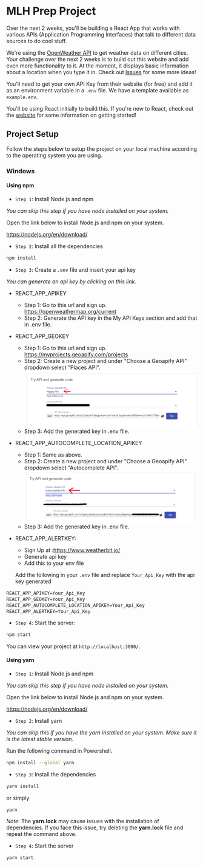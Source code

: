 # MLH Prep Project

Over the next 2 weeks, you'll be building a React App that works with various APIs (Application Programming Interfaces) that talk to different data sources to do cool stuff.

We're using the [OpenWeather API](https://openweathermap.org/current) to get weather data on different cities. Your challenge over the next 2 weeks is to build out this website and add even more functionality to it. At the moment, it displays basic information about a location when you type it in. Check out [Issues](/issues) for some more ideas!

You'll need to get your own API Key from their website (for free) and add it as an environment variable in a `.env` file. We have a template available as `example.env`.

You'll be using React initially to build this. If you're new to React, check out the [website](https://reactjs.org) for some information on getting started!

## Project Setup

Follow the steps below to setup the project on your local machine according to the operating system you are using.

### Windows

#### Using npm

- `Step 1`: Install Node.js and npm

_You can skip this step if you have node installed on your system._

Open the link below to install Node.js and npm on your system.

https://nodejs.org/en/download/

- `Step 2`: Install all the dependencies

```bash
npm install
```

- `Step 3`: Create a `.env` file and insert your api key

_You can generate an api key by clicking on this link._

- REACT_APP_APIKEY
  - Step 1: Go to this url and sign up. https://openweathermap.org/current
  - Step 2: Generate the API key in the My API Keys section and add that in .env file.
- REACT_APP_GEOKEY
  - Step 1: Go to this url and sign up. https://myprojects.geoapify.com/projects
  - Step 2: Create a new project and under "Choose a Geoapify API" dropdown select "Places API".
    ![](/src/assets/img/places.PNG)
  - Step 3: Add the generated key in .env file.
- REACT_APP_AUTOCOMPLETE_LOCATION_APIKEY

  - Step 1: Same as above.
  - Step 2: Create a new project and under "Choose a Geoapify API" dropdown select "Autocomplete API".
    ![](/src/assets/img/autocomplete.PNG)
  - Step 3: Add the generated key in .env file.

- REACT_APP_ALERTKEY:

  - Sign Up at :https://www.weatherbit.io/
  - Generate api key
  - Add this to your env file

  Add the following in your `.env` file and replace `Your_Api_Key` with the api key generated

```
REACT_APP_APIKEY=Your_Api_Key
REACT_APP_GEOKEY=Your_Api_Key
REACT_APP_AUTOCOMPLETE_LOCATION_APIKEY=Your_Api_Key
REACT_APP_ALERTKEY=Your_Api_Key
```

- `Step 4`: Start the server:

```bash
npm start
```

You can view your project at `http://localhost:3000/`.

#### Using yarn

- `Step 1`: Install Node.js and npm

_You can skip this step if you have node installed on your system._

Open the link below to install Node.js and npm on your system.

https://nodejs.org/en/download/

- `Step 2`: Install yarn

_You can skip this if you have the yarn installed on your system. Make sure it is the latest stable version._

Run the following command in Powershell.

```bash
npm install --global yarn
```

- `Step 3`: Install the dependencies

```bash
yarn install
```

or simply

```bash
yarn
```

_Note_: The **yarn.lock** may cause issues with the installation of dependencies. If you face this issue, try deleting the **yarn.lock** file and repeat the command above.

- `Step 4`: Start the server

```bash
yarn start
```
